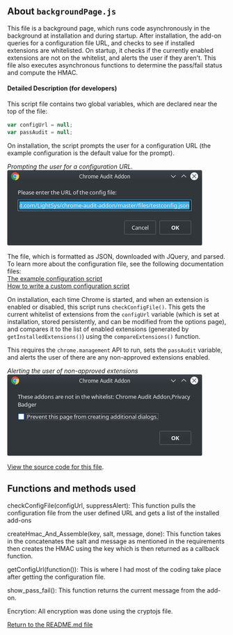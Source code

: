 ## About `backgroundPage.js`

This file is a background page, which runs code asynchronously in the background at installation and during startup. After installation, the add-on queries for a configuration file URL, and checks to see if installed extensions are whitelisted. On startup, it checks if the currently enabled extensions are not on the whitelist, and alerts the user if they aren't.
This file also executes asynchronous functions to determine the pass/fail status and compute the HMAC.

#### Detailed Description (for developers)

This script file contains two global variables, which are declared near the top of the file:

```javascript
var configUrl = null;
var passAudit = null;
```

On installation, the script prompts the user for a configuration URL (the example configuration is the default value for the prompt). 

_Prompting the user for a configuration URL._  
![Prompting the user for a configuration URL](https://raw.githubusercontent.com/LightSys/chrome-audit-addon/master/doc/backgroundPage.js_img/backgroundPage.js_img00.png)

The file, which is formatted as JSON, downloaded with JQuery, and parsed. To learn more about the configuration file, see the following documentation files:  
[The example configuration script](files/testconfig.json.md)  
[How to write a custom configuration script](writing_config.md)

On installation, each time Chrome is started, and when an extension is enabled or disabled, this script runs `checkConfigFile()`. This gets the current whitelist of extensions from the `configUrl` variable (which is set at installation, stored persistently, and can be modified from the options page), and compares it to the list of enabled extensions (generated by `getInstalledExtensions()`) using the `compareExtensions()` function. 

This requires the `chrome.management` API to run, sets the `passAudit` variable, and alerts the user of there are any non-approved extensions enabled. 

_Alerting the user of non-approved extensions_  
![Alerting the user of non-approved extensions](https://raw.githubusercontent.com/LightSys/chrome-audit-addon/master/doc/backgroundPage.js_img/backgroundPage.js_img01.png)

[View the source code for this file](../backgroundPage.js).

Functions and methods used
------------------------------------
checkConfigFile(configUrl, suppressAlert): This function pulls the configuration file from the user defined URL and gets a list of the installed add-ons

createHmac_And_Assemble(key, salt, message, done): This function takes in the concatenates the salt and message as mentioned in the requirements then creates the HMAC using the key which is then returned as a callback function.

getConfigUrl(function()): This is where I had most of the coding take place after getting the configuration file.

show_pass_fail(): This function returns the current message from the add-on.

Encrytion: All encryption was done using the cryptojs file.

[Return to the README.md file](../README.md)
